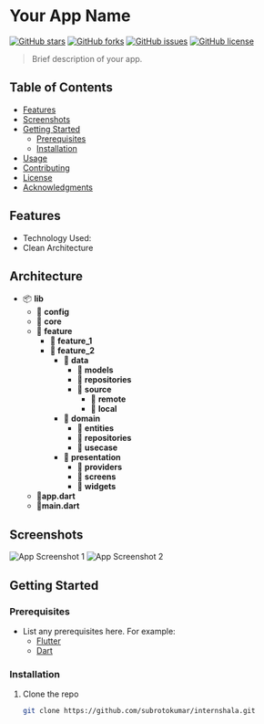 # Your App Name

[![GitHub stars](https://img.shields.io/github/stars/subrotokumar/internshala)](https://github.com/subrotokumar/internshala/stargazers)
[![GitHub forks](https://img.shields.io/github/forks/subrotokumar/internshala)](https://github.com/subrotokumar/internshala/network)
[![GitHub issues](https://img.shields.io/github/issues/subrotokumar/internshala)](https://github.com/subrotokumar/internshala/issues)
[![GitHub license](https://img.shields.io/github/license/subrotokumar/internshala)](https://github.com/subrotokumar/internshala/blob/main/LICENSE)

> Brief description of your app.

## Table of Contents

- [Features](#features)
- [Screenshots](#screenshots)
- [Getting Started](#getting-started)
  - [Prerequisites](#prerequisites)
  - [Installation](#installation)
- [Usage](#usage)
- [Contributing](#contributing)
- [License](#license)
- [Acknowledgments](#acknowledgments)

## Features

- Technology Used:
- Clean Architecture

## Architecture

- 📦 **lib**
  - 📂 **config**
  - 📂 **core**
  - 📂 **feature**
    - 📂 **feature_1**
    - 📂 **feature_2**
      - 📂 **data**
        - 📂 **models**
        - 📂 **repositories**
        - 📂 **source**
          - 📂 **remote**
          - 📂 **local**
      - 📂 **domain**
        - 📂 **entities**
        - 📂 **repositories**
        - 📂 **usecase**
      - 📂 **presentation**
        - 📂 **providers**
        - 📂 **screens**
        - 📂 **widgets**
  - 📄**app.dart**
  - 📄**main.dart**

## Screenshots

![App Screenshot 1](screenshots/screenshot1.png)
![App Screenshot 2](screenshots/screenshot2.png)

## Getting Started

### Prerequisites

- List any prerequisites here. For example:
  - [Flutter](https://flutter.dev/docs/get-started/install)
  - [Dart](https://dart.dev/get-dart)

### Installation

1. Clone the repo
   ```sh
   git clone https://github.com/subrotokumar/internshala.git
   ```
